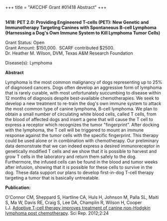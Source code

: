 +++
title = "AKCCHF Grant #01418 Abstract"
+++

 \
**1418: PET 2.0: Providing Engineered T-cells (PET): New Genetic and
Immunotherapy Targeting Canines with Spontaneous B-cell Lymphoma
(Harnessing a Dog's Own Immune System to Kill Lymphoma Tumor Cells)**

Grant Status: Open\
Grant Amount: \$150,000.  SCARF contributed \$2500.\
Dr. Heather M. Wilson, DVM, Texas A&M Research Foundation

Disease(s): Lymphoma

**Abstract**

Lymphoma is the most common malignancy of dogs representing up to 25% of
diagnosed cancers. Dogs often develop an aggressive form of lymphoma
that is rarely curable, with most unfortunately succumbing to disease
within 12 months of diagnosis despite best-available chemotherapies. We
seek to develop a new treatment to re-train the dog's own immune system
to attack the most common type of canine lymphoma, B-cell lymphoma. We
plan to obtain a small number of circulating white blood cells, called T
cells, from the blood of affected dogs and insert a gene that will cause
the T cell to express a receptor which recognizes the tumor
\"fingerprint\". After docking with the lymphoma, the T cell will be
triggered to mount an immune response against the tumor cells with the
specific fingerprint. This therapy could be used alone or in combination
with chemotherapy. Our preliminary data demonstrate that we can indeed
express a desired immunoreceptor in genetically modified T cells and we
show that it is possible to harvest and grow T cells in the laboratory
and return them safely to the dog. Furthermore, the infused cells can be
found in the blood and tumor weeks after infusion, showing that it is
possible for these cells to survive in the dog. These data support our
plans to develop first-in-dog T-cell therapy targeting a tumor that is
basically untreatable.

**Publication:**

O'Connor CM, Sheppard S, Hartline CA, Huls H, Johnson M, Palla SL,
Maiti S, Ma W, Davis RE, Craig S, Lee DA, Champlin R, Wilson H, Cooper
LJ. [Adoptive T-cell therapy improves treatment of canine non-Hodgkin
lymphoma post
chemotherapy](http://www.ncbi.nlm.nih.gov/pubmed/22355761). Sci Rep.
2012;2:24
